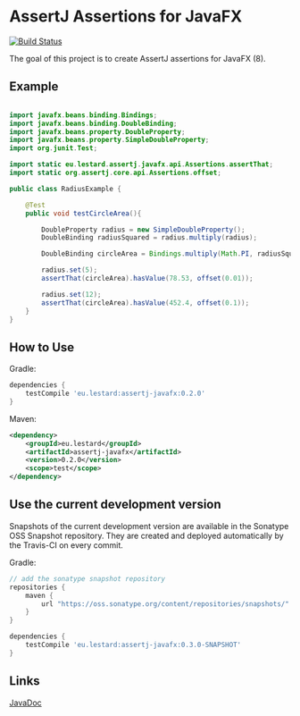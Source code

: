 # AssertJ Assertions for JavaFX

[![Build Status](https://travis-ci.org/lestard/assertj-javafx.svg?branch=master)](https://travis-ci.org/lestard/assertj-javafx)


The goal of this project is to create AssertJ assertions for JavaFX (8).


## Example

```java

import javafx.beans.binding.Bindings;
import javafx.beans.binding.DoubleBinding;
import javafx.beans.property.DoubleProperty;
import javafx.beans.property.SimpleDoubleProperty;
import org.junit.Test;

import static eu.lestard.assertj.javafx.api.Assertions.assertThat;
import static org.assertj.core.api.Assertions.offset;

public class RadiusExample {

    @Test
    public void testCircleArea(){

        DoubleProperty radius = new SimpleDoubleProperty();
        DoubleBinding radiusSquared = radius.multiply(radius);

        DoubleBinding circleArea = Bindings.multiply(Math.PI, radiusSquared);

        radius.set(5);
        assertThat(circleArea).hasValue(78.53, offset(0.01));

        radius.set(12);
        assertThat(circleArea).hasValue(452.4, offset(0.1));
    }
}

```

## How to Use

Gradle:

```groovy
dependencies {
    testCompile 'eu.lestard:assertj-javafx:0.2.0'
}
```

Maven:
```xml
<dependency>
    <groupId>eu.lestard</groupId>
    <artifactId>assertj-javafx</artifactId>
    <version>0.2.0</version>
    <scope>test</scope>
</dependency>
```

## Use the current development version

Snapshots of the current development version are available in the Sonatype OSS Snapshot repository.
They are created and deployed automatically by the Travis-CI on every commit.

Gradle:

```groovy
// add the sonatype snapshot repository
repositories {
    maven {
        url "https://oss.sonatype.org/content/repositories/snapshots/"
    }
}

dependencies {
    testCompile 'eu.lestard:assertj-javafx:0.3.0-SNAPSHOT'
}

```

## Links
[JavaDoc](https://lestard.github.io/assertj-javafx/javadoc/0.2.0/)


